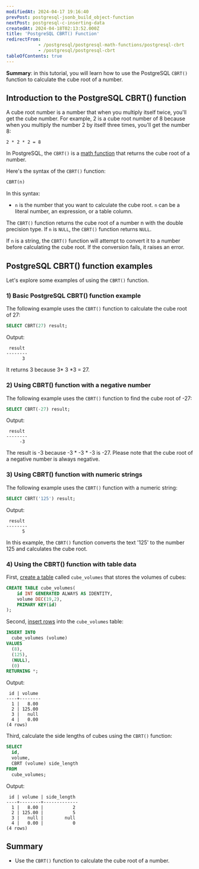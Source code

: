 ```yaml
---
modifiedAt: 2024-04-17 19:16:40
prevPost: postgresql-jsonb_build_object-function
nextPost: postgresql-c-inserting-data
createdAt: 2024-04-18T02:13:52.000Z
title: 'PostgreSQL CBRT() Function'
redirectFrom: 
            - /postgresql/postgresql-math-functions/postgresql-cbrt
            - /postgresql/postgresql-cbrt
tableOfContents: true
---
```



**Summary**: in this tutorial, you will learn how to use the PostgreSQL `CBRT()` function to calculate the cube root of a number.

## Introduction to the PostgreSQL CBRT() function

A cube root number is a number that when you multiply itself twice, you'll get the cube number. For example, 2 is a cube root number of 8 because when you multiply the number 2 by itself three times, you'll get the number 8:

```text
2 * 2 * 2 = 8
```

In PostgreSQL, the `CBRT()` is a [math function](/postgresql/postgresql-math-functions) that returns the cube root of a number.

Here's the syntax of the `CBRT()` function:

```sql
CBRT(n)
```

In this syntax:

- `n` is the number that you want to calculate the cube root. `n` can be a literal number, an expression, or a table column.

The `CBRT()` function returns the cube root of a number n with the double precision type. If `n` is `NULL`, the `CBRT()` function returns `NULL`.

If `n` is a string, the `CBRT()` function will attempt to convert it to a number before calculating the cube root. If the conversion fails, it raises an error.

## PostgreSQL CBRT() function examples

Let's explore some examples of using the `CBRT()` function.

### 1) Basic PostgreSQL CBRT() function example

The following example uses the `CBRT()` function to calculate the cube root of 27:

```sql
SELECT CBRT(27) result;
```

Output:

```
 result
--------
      3
```

It returns 3 because 3\* 3 \*3 = 27.

### 2) Using CBRT() function with a negative number

The following example uses the `CBRT()` function to find the cube root of -27:

```sql
SELECT CBRT(-27) result;
```

Output:

```
 result
--------
     -3
```

The result is -3 because -3 \* -3 \* -3 is -27. Please note that the cube root of a negative number is always negative.

### 3) Using CBRT() function with numeric strings

The following example uses the `CBRT()` function with a numeric string:

```sql
SELECT CBRT('125') result;
```

Output:

```
 result
--------
      5
```

In this example, the `CBRT()` function converts the text '125' to the number 125 and calculates the cube root.

### 4) Using the CBRT() function with table data

First, [create a table](/postgresql/postgresql-create-table) called `cube_volumes` that stores the volumes of cubes:

```sql
CREATE TABLE cube_volumes(
    id INT GENERATED ALWAYS AS IDENTITY,
    volume DEC(19,2),
    PRIMARY KEY(id)
);
```

Second, [insert rows](/postgresql/postgresql-insert-multiple-rows) into the `cube_volumes` table:

```sql
INSERT INTO
  cube_volumes (volume)
VALUES
  (8),
  (125),
  (NULL),
  (0)
RETURNING *;
```

Output:

```
 id | volume
----+--------
  1 |   8.00
  2 | 125.00
  3 |   null
  4 |   0.00
(4 rows)
```

Third, calculate the side lengths of cubes using the `CBRT()` function:

```sql
SELECT
  id,
  volume,
  CBRT (volume) side_length
FROM
  cube_volumes;
```

Output:

```
 id | volume | side_length
----+--------+-------------
  1 |   8.00 |           2
  2 | 125.00 |           5
  3 |   null |        null
  4 |   0.00 |           0
(4 rows)
```

## Summary

- Use the `CBRT()` function to calculate the cube root of a number.
